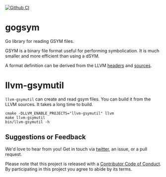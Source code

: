 [![Github CI](https://github.com/ChimeHQ/gogsym/workflows/CI/badge.svg)](https://github.com/ChimeHQ/gogsym/actions)

# gogsym

Go library for reading GSYM files.

GSYM is a binary file format useful for performing symbolication. It is much smaller and more efficient than using a dSYM.

A format definition can be derived from the LLVM [headers](https://github.com/llvm/llvm-project/tree/main/llvm/include/llvm/DebugInfo/GSYM) and [sources](https://github.com/llvm/llvm-project/tree/main/llvm/lib/DebugInfo/GSYM).

# llvm-gsymutil

`llvm-gsymutil` can create and read gsym files. You can build it from the LLVM sources. It takes a long time to build.

    cmake -DLLVM_ENABLE_PROJECTS="llvm-gsymutil" llvm
    make llvm-gsymutil
    bin/llvm-gsymutil -h

## Suggestions or Feedback

We'd love to hear from you! Get in touch via [twitter](https://twitter.com/ChimeHQ), an issue, or a pull request.

Please note that this project is released with a [Contributor Code of Conduct](CODE_OF_CONDUCT.md). By participating in this project you agree to abide by its terms.

